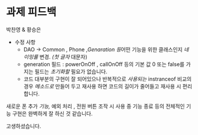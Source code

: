 # 과제 피드백

박찬영 & 황승은

- 수정 사항
    - DAO → Common , Phone ,*Genaration 등*어떤 기능을 위한 클래스인지 *네이밍룰* 변경.
    *(첫 글자* 대문자)
    - generation 필드 : powerOnOff , callOnOff 등의 기본 값 0 또는 false를 가지는 필드는
    *초기화할* 필요가 없습니다.
    - 코드 대부분의 구현이 잘 되어있으나 반복적으로 *사용되는* instranceof 비교의 경우
    *메소드로* 만들어 두고 재사용 하면 코드의 길이가 줄어들고 재사용 시 편리합니다.

새로운 폰 추가 *기능,* 예외 처리 , 전원 버튼 조작 시 사용 중 기능 종료 등의 전체적인 기능 구현은 완벽하게 잘 하신 것 같습니다. 

고생하셨습니다.